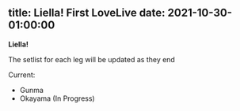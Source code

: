 title: Liella! First LoveLive
date: 2021-10-30-01:00:00
---

**Liella!**

The setlist for each leg will be updated as they end

Current:

* Gunma
* Okayama (In Progress)
